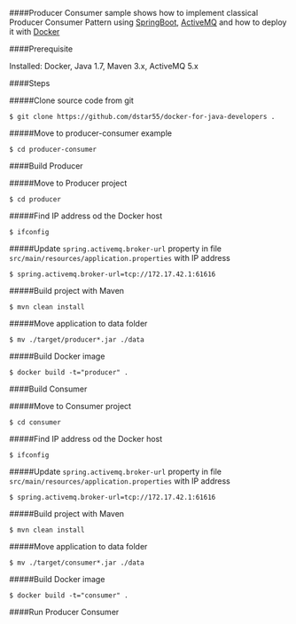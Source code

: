 ####Producer Consumer sample shows how to implement classical Producer Consumer Pattern using [SpringBoot](http://projects.spring.io/spring-boot/), [ActiveMQ](http://activemq.apache.org/) and how to deploy it with [Docker](https://www.docker.com/)

####Prerequisite

Installed: Docker, Java 1.7, Maven 3.x, ActiveMQ 5.x

####Steps

#####Clone source code from git
```
$ git clone https://github.com/dstar55/docker-for-java-developers .
```

#####Move to producer-consumer example
```
$ cd producer-consumer
```

####Build Producer

#####Move to Producer project
```
$ cd producer
```

#####Find IP address od the Docker host
```
$ ifconfig
```

#####Update `spring.activemq.broker-url` property in file `src/main/resources/application.properties` with IP address
```
$ spring.activemq.broker-url=tcp://172.17.42.1:61616
```

#####Build project with Maven
```
$ mvn clean install
```

#####Move application to data folder
```
$ mv ./target/producer*.jar ./data
```

#####Build Docker image
```
$ docker build -t="producer" .
```

####Build Consumer

#####Move to Consumer project
```
$ cd consumer
```

#####Find IP address od the Docker host
```
$ ifconfig
```

#####Update `spring.activemq.broker-url` property in file `src/main/resources/application.properties` with IP address
```
$ spring.activemq.broker-url=tcp://172.17.42.1:61616
```

#####Build project with Maven
```
$ mvn clean install
```

#####Move application to data folder
```
$ mv ./target/consumer*.jar ./data
```

#####Build Docker image
```
$ docker build -t="consumer" .
```

####Run Producer Consumer


